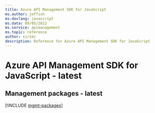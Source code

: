 ```yaml
---
title: Azure API Management SDK for JavaScript
ms.author: jeffish
ms.devlang: javascript
ms.data: 09/05/2022
ms.service: apimanagement
ms.topic: reference
author: xirzec
description: Reference for Azure API Management SDK for JavaScript
---
```

# Azure API Management SDK for JavaScript - latest

## Management packages - latest
[!INCLUDE [mgmt-packages](api-management-mgmt-index.md)]